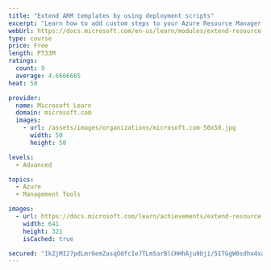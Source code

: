 ```yaml
---
title: "Extend ARM templates by using deployment scripts"
excerpt: "Learn how to add custom steps to your Azure Resource Manager (ARM) templates by using deployment scripts."
webUrl: https://docs.microsoft.com/en-us/learn/modules/extend-resource-manager-template-deployment-scripts/
type: course
price: Free
length: PT33M
ratings:
  count: 9
  average: 4.6666665
heat: 50

provider:
  name: Microsoft Learn
  domain: microsoft.com
  images:
    - url: /assets/images/organizations/microsoft.com-50x50.jpg
      width: 50
      height: 50

levels:
  - Advanced

topics:
  - Azure
  - Management Tools

images:
  - url: https://docs.microsoft.com/learn/achievements/extend-resource-manager-template-deployment-scripts-social.png
    width: 641
    height: 321
    isCached: true

secured: "IkZjMI27pdLmr6emZasqOdfcIe7TLm5arBlCHHhAju9bji/5ITGgW0sdhx4xa3ddXiwORen0NHHZlYratk165C9rlEBiZZuH0cVPbZQ4c2PJCvQzUopDAFAUtf2RB/QdIPQYq8vfK0Y0waQyeky8hjrUrb0VXejiwiHC42uX8U6FzuXk+B8MDFKC91qNNM3/kOLdlj0IWrdd1PfjeALKI8vRX7VKXvlPCMT95coJsqll7GCEjj4F9De65uu2skOHthSXmK0aMKTiD6vMvfnMWIA69OItAvzPK6DVcWMhHKvaCKawPxzEuGrQQScWd26+JJh5q7xrlzJbLHJyqIfmKExRnvDWxbSpC57ZywihyrQalf/U0qny35zivLxMN+n6UrLB+ro587kMHUzG2yh1h3j3WFHpjVjv6jXxI9oO7HY=;sKnzUiFHeagWaYjJfy9GXA=="
---
```


